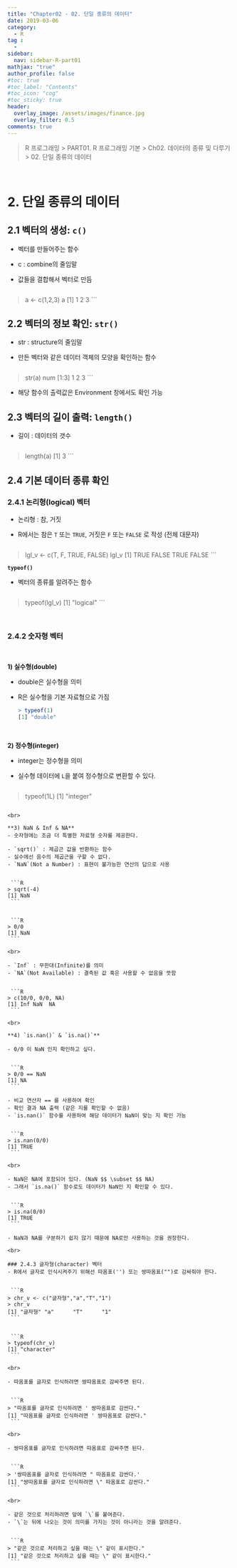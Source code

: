 ```yaml
---
title: "Chapter02 - 02. 단일 종류의 데이터"
date: 2019-03-06
category:
  - R
tag :
  - 
sidebar:
  nav: sidebar-R-part01
mathjax: "true"
author_profile: false
#toc: true
#toc_label: "Contents"
#toc_icon: "cog"
#toc_sticky: true
header:
  overlay_image: /assets/images/finance.jpg
  overlay_filter: 0.5
comments: true
---
```

> R 프로그래밍 > PART01. R 프로그래밍 기본 > Ch02. 데이터의 종류 및 다루기 > 02. 단일 종류의 데이터

<br>

# 2. 단일 종류의 데이터

## 2.1 벡터의 생성: **`c()`**

- 벡터를 만들어주는 함수
- c : combine의 줄임말
- 값들을 결합해서 벡터로 만듬

    ```R
> a <- c(1,2,3)
> a
[1] 1 2 3
    ```

## 2.2 벡터의 정보 확인: `str()`

- str : structure의 줄임말
- 만든 벡터와 같은 데이터 객체의 모양을 확인하는 함수

    ```R
> str(a)
 num [1:3] 1 2 3
    ```

- 해당 함수의 출력값은 Environment 창에서도 확인 가능

## 2.3 벡터의 길이 출력: `length()`
- 길이 : 데이터의 갯수

    ```R
> length(a)
[1] 3
    ```

## 2.4 기본 데이터 종류 확인

### 2.4.1 논리형(logical) 벡터

- 논리형 : 참, 거짓
- R에서는 참은 `T` 또는 `TRUE`, 거짓은 `F` 또는 `FALSE` 로 작성 (전체 대문자)

    ```R
> lgl_v <- c(T, F, TRUE, FALSE)
> lgl_v
[1]  TRUE FALSE  TRUE FALSE
    ```


**`typeof()`**
- 벡터의 종류를 알려주는 함수

    ```R
> typeof(lgl_v)
[1] "logical"
    ```

<br>

### 2.4.2 숫자형 벡터  

<br>

**1) 실수형(double)**  

- double은 실수형을 의미
- R은 실수형을 기본 자료형으로 가짐  


  ```R
  > typeof(1)
  [1] "double"
  ````

<br>

**2) 정수형(integer)**
- integer는 정수형을 의미
- 실수형 데이터에 `L`을 붙여 정수형으로 변환할 수 있다.  

  ```R
> typeof(1L)
[1] "integer"
   ```

<br>

**3) NaN & Inf & NA**
- 숫자형에는 조금 더 특별한 자료형 숫자를 제공한다.

- `sqrt()` : 제곱근 값을 반환하는 함수
- 실수에선 음수의 제곱근을 구할 수 없다.
- `NaN`(Not a Number) : 표현이 불가능한 연산의 답으로 사용    


    ```R
> sqrt(-4)
[1] NaN
    ```


    ```R
> 0/0
[1] NaN
    ```

<br>

- `Inf` : 무한대(Infinite)를 의미
- `NA`(Not Available) : 결측된 값 혹은 사용할 수 없음을 뜻함  


    ```R
> c(10/0, 0/0, NA)
[1] Inf NaN  NA
    ```

<br>

**4) `is.nan()` & `is.na()`**

- 0/0 이 NaN 인지 확인하고 싶다.  


    ```R
> 0/0 == NaN
[1] NA
    ```

- 비교 연산자 == 를 사용하여 확인
- 확인 결과 NA 출력 (같은 지를 확인할 수 없음)
- `is.nan()` 함수를 사용하여 해당 데이터가 NaN이 맞는 지 확인 가능  


    ```R
> is.nan(0/0)
[1] TRUE
    ```

<br>

- NaN은 NA에 포함되어 있다. (NaN $$ \subset $$ NA)
- 그래서 `is.na()` 함수로도 데이터가 NaN인 지 확인할 수 있다.  


    ```R
> is.na(0/0)
[1] TRUE
    ```

- NaN과 NA를 구분하기 쉽지 않기 때문에 NA로만 사용하는 것을 권장한다.

<br>

### 2.4.3 글자형(character) 벡터
- R에서 글자로 인식시켜주기 위해선 따옴표('') 또는 쌍따옴표("")로 감싸줘야 한다.  


    ```R
> chr_v <- c("글자형","a","T","1")
> chr_v
[1] "글자형" "a"      "T"      "1"   
    ```


    ```R
> typeof(chr_v)
[1] "character"
    ```

<br>

- 따옴표를 글자로 인식하려면 쌍따옴표로 감싸주면 된다.  


    ```R
> "따옴표를 글자로 인식하려면 ' 쌍따옴표로 감싼다."
[1] "따옴표를 글자로 인식하려면 ' 쌍따옴표로 감싼다."
    ```

<br>

- 쌍따옴표를 글자로 인식하려면 따옴표로 감싸주면 된다.  


    ```R
> '쌍따옴표를 글자로 인식하려면 " 따옴표로 감싼다.'
[1] "쌍따옴표를 글자로 인식하려면 \" 따옴표로 감싼다."
    ```

<br>

- 같은 것으로 처리하려면 앞에 `\`를 붙여준다.
- `\`는 뒤에 나오는 것이 의미를 가지는 것이 아니라는 것을 알려준다.  


    ```R
> "같은 것으로 처리하고 싶을 때는 \" 같이 표시한다."
[1] "같은 것으로 처리하고 싶을 때는 \" 같이 표시한다."
    ```
